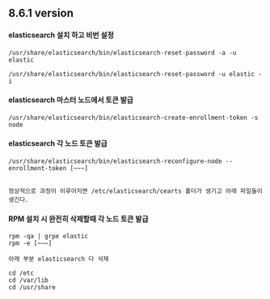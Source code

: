 ## 8.6.1 version

#### elasticsearch 설치 하고 비번 설정

```
/usr/share/elasticsearch/bin/elasticsearch-reset-password -a -u elastic

/usr/share/elasticsearch/bin/elasticsearch-reset-password -u elastic -i

```

#### elasticsearch 마스터 노드에서 토큰 발급

```
/usr/share/elasticsearch/bin/elasticsearch-create-enrollment-token -s node
```

#### elasticsearch 각 노드 토큰 발급

```
/usr/share/elasticsearch/bin/elasticsearch-reconfigure-node --enrollment-token [~~~]


정상적으로 과정이 이루어지면 /etc/elasticsearch/cearts 폴더가 생기고 아래 파일들이 생긴다.
```

#### RPM 설치 시 완전히 삭제할때 각 노드 토큰 발급

```
rpm -qa | grpe elastic
rpm -e [~~~]

아래 부분 elasticsearch 다 삭제

cd /etc
cd /var/lib
cd /usr/share
```

